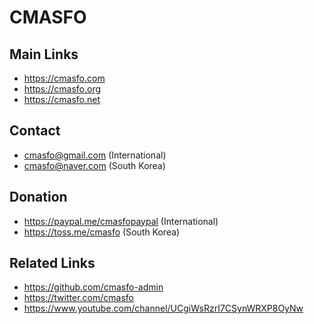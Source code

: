 
# CMASFO

## Main Links

* https://cmasfo.com
* https://cmasfo.org
* https://cmasfo.net

## Contact

* cmasfo@gmail.com (International)
* cmasfo@naver.com (South Korea)

## Donation

* https://paypal.me/cmasfopaypal (International)
* https://toss.me/cmasfo (South Korea)

## Related Links

* https://github.com/cmasfo-admin
* https://twitter.com/cmasfo
* https://www.youtube.com/channel/UCgiWsRzrI7CSynWRXP8OyNw
